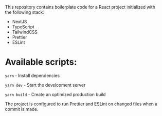 This repository contains boilerplate code for a React project initialized with the following stack:

- NextJS
- TypeScript
- TailwindCSS
- Prettier
- ESLint

# Available scripts:

`yarn` - Install dependencies

`yarn dev` - Start the development server

`yarn build` - Create an optimized production build

The project is configured to run Prettier and ESLint on changed files when a commit is made.
